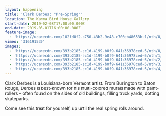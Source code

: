 ```yaml
---
layout: happening
title: 'Clark Derbes: "Pre-Spring"'
location: The Karma Bird House Gallery
start-date: 2019-02-08T17:00:00.000Z
end-date: 2019-05-01T16:00:00.000Z
feature-image:
  - 'https://ucarecdn.com/102fd0f2-a750-43b2-9e48-c703eb48653b~1/nth/0/'
vimeo: '316191530'
images:
  - 'https://ucarecdn.com/393b2185-ec1d-4199-b0f9-641e36978ced~5/nth/0/'
  - 'https://ucarecdn.com/393b2185-ec1d-4199-b0f9-641e36978ced~5/nth/1/'
  - 'https://ucarecdn.com/393b2185-ec1d-4199-b0f9-641e36978ced~5/nth/2/'
  - 'https://ucarecdn.com/393b2185-ec1d-4199-b0f9-641e36978ced~5/nth/3/'
  - 'https://ucarecdn.com/393b2185-ec1d-4199-b0f9-641e36978ced~5/nth/4/'
---
```

Clark Derbes is a Louisiana-born Vermont artist. From Burlington to Baton Rouge, Derbes is best-known for his multi-colored murals made with paint-rollers – often found on the sides of old buildings, filling truck yards, dotting skateparks.



Come see this treat for yourself, up until the real spring rolls around.
